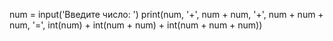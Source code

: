 num = input('Введите число: ')
print(num, '+', num + num, '+', num + num + num, '=', int(num) + int(num + num) + int(num + num + num))